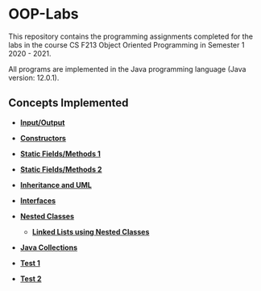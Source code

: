 # OOP-Labs
This repository contains the programming assignments completed for the labs in the course CS F213 Object Oriented Programming in Semester 1 2020 - 2021.

All programs are implemented in the Java programming language (Java version: 12.0.1).

## Concepts Implemented

- [**Input/Output**](Lab%201)

- [**Constructors**](Lab%202)

- [**Static Fields/Methods 1**](Lab%203)

- [**Static Fields/Methods 2**](Lab%204)

- [**Inheritance and UML**](Lab%205)

- [**Interfaces**](Lab%207)

- [**Nested Classes**](Lab%208)

    - [**Linked Lists using Nested Classes**](Lab%209)

- [**Java Collections**](Lab%2010)

- [**Test 1**](Test%201)

- [**Test 2**](Test%202)

